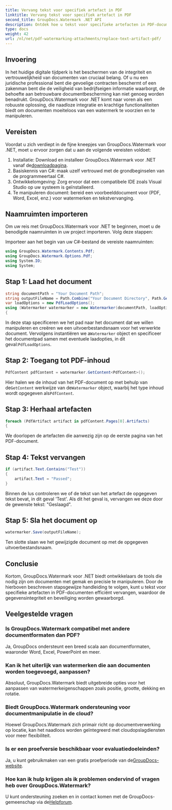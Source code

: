 ```yaml
---
title: Vervang tekst voor specifiek artefact in PDF
linktitle: Vervang tekst voor specifiek artefact in PDF
second_title: GroupDocs.Watermark .NET API
description: Ontdek hoe u tekst voor specifieke artefacten in PDF-documenten kunt vervangen met GroupDocs.Watermark voor .NET. Verbeter moeiteloos de beveiliging en integriteit van documenten.
type: docs
weight: 42
url: /nl/net/pdf-watermarking-attachments/replace-text-artifact-pdf/
---
```

## Invoering
In het huidige digitale tijdperk is het beschermen van de integriteit en vertrouwelijkheid van documenten van cruciaal belang. Of u nu een juridische professional bent die gevoelige contracten beschermt of een zakenman bent die de veiligheid van bedrijfseigen informatie waarborgt, de behoefte aan betrouwbare documentbescherming kan niet genoeg worden benadrukt. GroupDocs.Watermark voor .NET komt naar voren als een robuuste oplossing, die naadloze integratie en krachtige functionaliteiten biedt om documenten moeiteloos van een watermerk te voorzien en te manipuleren.
## Vereisten
Voordat u zich verdiept in de fijne kneepjes van GroupDocs.Watermark voor .NET, moet u ervoor zorgen dat u aan de volgende vereisten voldoet:
1. Installatie: Download en installeer GroupDocs.Watermark voor .NET vanaf de[downloadpagina](https://releases.groupdocs.com/Watermark/net/).
2. Basiskennis van C#: maak uzelf vertrouwd met de grondbeginselen van de programmeertaal C#.
3. Ontwikkelomgeving: Zorg ervoor dat een compatibele IDE zoals Visual Studio op uw systeem is geïnstalleerd.
4. Te manipuleren document: bereid een voorbeelddocument voor (PDF, Word, Excel, enz.) voor watermerken en tekstvervanging.

## Naamruimten importeren
Om uw reis met GroupDocs.Watermark voor .NET te beginnen, moet u de benodigde naamruimten in uw project importeren. Volg deze stappen:

Importeer aan het begin van uw C#-bestand de vereiste naamruimten:
```csharp
using GroupDocs.Watermark.Contents.Pdf;
using GroupDocs.Watermark.Options.Pdf;
using System.IO;
using System;
```
## Stap 1: Laad het document
```csharp
string documentPath = "Your Document Path";
string outputFileName = Path.Combine("Your Document Directory", Path.GetFileName(documentPath));
var loadOptions = new PdfLoadOptions();
using (Watermarker watermarker = new Watermarker(documentPath, loadOptions))
{
```
 In deze stap specificeren we het pad naar het document dat we willen manipuleren en creëren we een uitvoerbestandsnaam voor het verwerkte document. Vervolgens instantiëren we a`Watermarker` object en specificeer het documentpad samen met eventuele laadopties, in dit geval:`PdfLoadOptions`.
## Stap 2: Toegang tot PDF-inhoud
```csharp
PdfContent pdfContent = watermarker.GetContent<PdfContent>();
```
 Hier halen we de inhoud van het PDF-document op met behulp van de`GetContent` werkwijze van de`Watermarker` object, waarbij het type inhoud wordt opgegeven als`PdfContent`.
## Stap 3: Herhaal artefacten
```csharp
foreach (PdfArtifact artifact in pdfContent.Pages[0].Artifacts)
{
```
We doorlopen de artefacten die aanwezig zijn op de eerste pagina van het PDF-document.
## Stap 4: Tekst vervangen
```csharp
if (artifact.Text.Contains("Test"))
{
    artifact.Text = "Passed";
}
```
Binnen de lus controleren we of de tekst van het artefact de opgegeven tekst bevat, in dit geval 'Test'. Als dit het geval is, vervangen we deze door de gewenste tekst: "Geslaagd".
## Stap 5: Sla het document op
```csharp
watermarker.Save(outputFileName);
```
Ten slotte slaan we het gewijzigde document op met de opgegeven uitvoerbestandsnaam.

## Conclusie
Kortom, GroupDocs.Watermark voor .NET biedt ontwikkelaars de tools die nodig zijn om documenten met gemak en precisie te manipuleren. Door de hierboven beschreven stapsgewijze handleiding te volgen, kunt u tekst voor specifieke artefacten in PDF-documenten efficiënt vervangen, waardoor de gegevensintegriteit en beveiliging worden gewaarborgd.
## Veelgestelde vragen
### Is GroupDocs.Watermark compatibel met andere documentformaten dan PDF?
Ja, GroupDocs ondersteunt een breed scala aan documentformaten, waaronder Word, Excel, PowerPoint en meer.
### Kan ik het uiterlijk van watermerken die aan documenten worden toegevoegd, aanpassen?
Absoluut, GroupDocs.Watermark biedt uitgebreide opties voor het aanpassen van watermerkeigenschappen zoals positie, grootte, dekking en rotatie.
### Biedt GroupDocs.Watermark ondersteuning voor documentmanipulatie in de cloud?
Hoewel GroupDocs.Watermark zich primair richt op documentverwerking op locatie, kan het naadloos worden geïntegreerd met cloudopslagdiensten voor meer flexibiliteit.
### Is er een proefversie beschikbaar voor evaluatiedoeleinden?
 Ja, u kunt gebruikmaken van een gratis proefperiode van de[GroupDocs-website](https://releases.groupdocs.com/).
### Hoe kan ik hulp krijgen als ik problemen ondervind of vragen heb over GroupDocs.Watermark?
 U kunt ondersteuning zoeken en in contact komen met de GroupDocs-gemeenschap via de[Helpforum](https://forum.groupdocs.com/c/watermark/19).